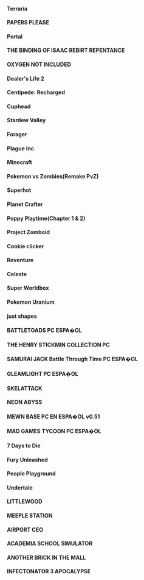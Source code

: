 #### Terraria
#### PAPERS PLEASE 
#### Portal 
#### THE BINDING OF ISAAC REBIRT REPENTANCE
#### OXYGEN NOT INCLUDED 
#### Dealer's Life 2
#### Centipede: Recharged 
#### Cuphead
#### Stardew Valley
#### Forager
#### Plague Inc.
#### Minecraft 
#### Pokemon vs Zombies(Remake PvZ)
#### Superhot 
#### Planet Crafter 
#### Poppy Playtime(Chapter 1 & 2)
#### Project Zomboid
#### Cookie clicker
#### Reventure 
#### Celeste
#### Super Worldbox 
#### Pokemon Uranium 
#### just shapes 
#### BATTLETOADS PC ESPA�OL 
#### THE HENRY STICKMIN COLLECTION PC  
#### SAMURAI JACK Battle Through Time PC ESPA�OL 
#### GLEAMLIGHT PC ESPA�OL 
#### SKELATTACK 
#### NEON ABYSS 
#### MEWN BASE PC EN ESPA�OL v0.51 
#### MAD GAMES TYCOON PC ESPA�OL  
#### 7 Days to Die 
#### Fury Unleashed 
#### People Playground 
#### Undertale 
#### LITTLEWOOD 
#### MEEPLE STATION 
#### AIRPORT CEO 
#### ACADEMIA SCHOOL SIMULATOR  
#### ANOTHER BRICK IN THE MALL 
#### INFECTONATOR 3 APOCALYPSE 
